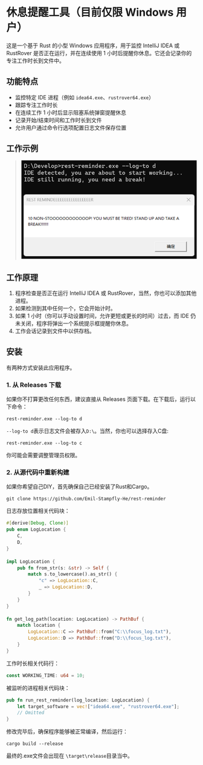 # 休息提醒工具（目前仅限 Windows 用户）

这是一个基于 Rust 的小型 Windows 应用程序，用于监控 IntelliJ IDEA 或 RustRover 是否正在运行，并在连续使用 1 小时后提醒你休息。它还会记录你的专注工作时长到文件中。

## 功能特点

- 监控特定 IDE 进程（例如 `idea64.exe`、`rustrover64.exe`）
- 跟踪专注工作时长
- 在连续工作 1 小时后显示阻塞系统弹窗提醒休息
- 记录开始/结束时间和工作时长到文件
- 允许用户通过命令行选项配置日志文件保存位置

## 工作示例

> ![截图](Screenshot.png)

## 工作原理

1. 程序检查是否正在运行 IntelliJ IDEA 或 RustRover，当然，你也可以添加其他进程。
2. 如果检测到其中任何一个，它会开始计时。
3. 如果 1 小时（你可以手动设置时间，允许更短或更长的时间）过去，而 IDE 仍未关闭，程序将弹出一个系统提示框提醒你休息。
4. 工作会话记录到文件中以供存档。

## 安装

有两种方式安装此应用程序。

### 1. 从 Releases 下载
如果你不打算更改任何东西，建议直接从 Releases 页面下载。在下载后，运行以下命令：

```aiignore
rest-reminder.exe --log-to d
```
`--log-to d`表示日志文件会被存入`D:\`。当然，你也可以选择存入C盘:
```aiignore
rest-reminder.exe --log-to c
```
你可能会需要调整管理员权限。

### 2. 从源代码中重新构建
如果你希望自己DIY，首先确保自己已经安装了Rust和Cargo。

```aiignore
git clone https://github.com/Emil-Stampfly-He/rest-reminder
```
日志存放位置相关代码块：
```Rust
#[derive(Debug, Clone)]
pub enum LogLocation {
    C,
    D,
}

impl LogLocation {
    pub fn from_str(s: &str) -> Self {
        match s.to_lowercase().as_str() {
            "c" => LogLocation::C,
            _ => LogLocation::D,
        }
    }
}

fn get_log_path(location: LogLocation) -> PathBuf {
    match location {
        LogLocation::C => PathBuf::from("C:\\focus_log.txt"),
        LogLocation::D => PathBuf::from("D:\\focus_log.txt"),
    }
}
```
工作时长相关代码行：
```Rust
const WORKING_TIME: u64 = 10;
```
被监听的进程相关代码块：
```Rust
pub fn run_rest_reminder(log_location: LogLocation) {
    let target_software = vec!["idea64.exe", "rustrover64.exe"];
    // Omitted
}
```
修改完毕后，确保程序能够被正常编译，然后运行：
```aiignore
cargo build --release
```
最终的.exe文件会出现在 `\target\release`目录当中。